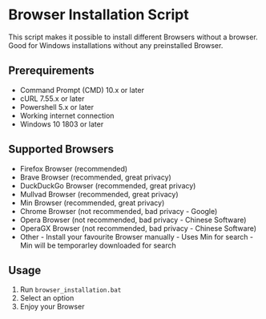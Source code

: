 # Browser Installation Script
This script makes it possible to install different Browsers without a browser. Good for Windows installations without any preinstalled Browser.

## Prerequirements
- Command Prompt (CMD) 10.x or later
- cURL 7.55.x or later
- Powershell 5.x or later
- Working internet connection
- Windows 10 1803 or later

## Supported Browsers
- Firefox Browser (recommended)
- Brave Browser (recommended, great privacy)
- DuckDuckGo Browser (recommended, great privacy)
- Mullvad Browser (recommended, great privacy)
- Min Browser (recommended, great privacy)
- Chrome Browser (not recommended, bad privacy - Google)
- Opera Browser (not recommended, bad privacy - Chinese Software)
- OperaGX Browser (not recommended, bad privacy - Chinese Software)
- Other - Install your favourite Browser manually - Uses Min for search - Min will be temporarley downloaded for search

## Usage
1. Run ```browser_installation.bat```
2. Select an option
3. Enjoy your Browser

